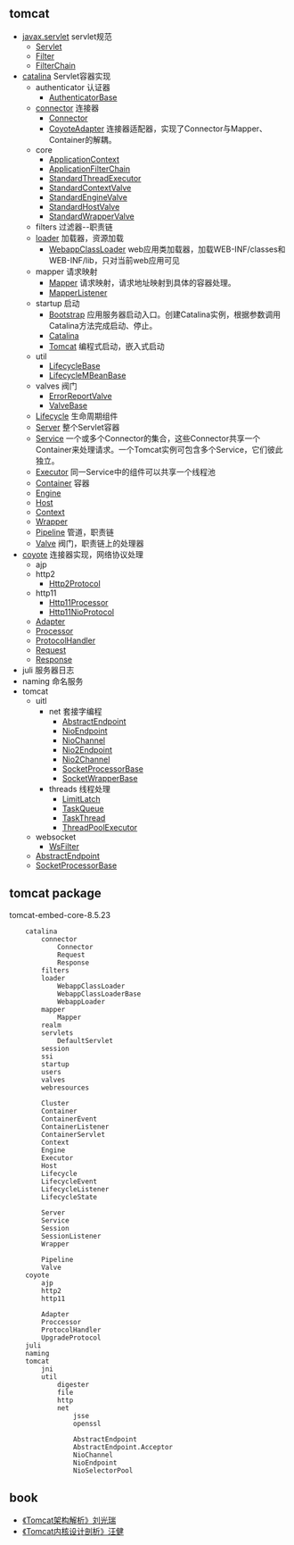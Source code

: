 ## tomcat
* [javax.servlet](/docs/20-framework/src/tomcat/javax.servlet/README.md) servlet规范
  * [Servlet](/docs/20-framework/src/tomcat/javax.servlet/Servlet.md)
  * [Filter](/docs/20-framework/src/tomcat/javax.servlet/Filter.md)
  * [FilterChain](/20-framework/src/tomcat/javax.servlet/FilterChain.md)
* [catalina](/20-framework/src/tomcat/catalina/README.md) Servlet容器实现
  * authenticator 认证器
    * [AuthenticatorBase](/20-framework/src/tomcat/catalina/authenticator/AuthenticatorBase.md)
  * [connector](/docs/20-framework/src/tomcat/catalina/connector/README.md) 连接器
    * [Connector](/20-framework/src/tomcat/catalina/connector/Connector.md)
    * [CoyoteAdapter](/20-framework/src/tomcat/catalina/connector/CoyoteAdapter.md) 连接器适配器，实现了Connector与Mapper、Container的解耦。
  * core
    * [ApplicationContext](/20-framework/src/tomcat/catalina/core/ApplicationContext.md)
    * [ApplicationFilterChain](/20-framework/src/tomcat/catalina/core/ApplicationFilterChain.md)
    * [StandardThreadExecutor](/docs/20-framework/src/tomcat/catalina/core/StandardThreadExecutor.md)
    * [StandardContextValve](/20-framework/src/tomcat/catalina/core/StandardContextValve.md)
    * [StandardEngineValve](/20-framework/src/tomcat/catalina/core/StandardEngineValve.md)
    * [StandardHostValve](/20-framework/src/tomcat/catalina/core/StandardHostValve.md)
    * [StandardWrapperValve](/20-framework/src/tomcat/catalina/core/StandardWrapperValve.md)
  * filters 过滤器--职责链
  * [loader](/docs/20-framework/src/tomcat/catalina/startup/README.md) 加载器，资源加载
    * [WebappClassLoader](/docs/20-framework/src/tomcat/catalina/loader/WebappClassLoader.md) web应用类加载器，加载WEB-INF/classes和WEB-INF/lib，只对当前web应用可见
  * mapper 请求映射
    * [Mapper](/docs/20-framework/src/tomcat/catalina/mapper/Mapper.md) 请求映射，请求地址映射到具体的容器处理。
    * [MapperListener](/docs/20-framework/src/tomcat/catalina/mapper/MapperListener.md)
  * startup 启动
    * [Bootstrap](/docs/20-framework/src/tomcat/catalina/startup/Bootstrap.md) 应用服务器启动入口。创建Catalina实例，根据参数调用Catalina方法完成启动、停止。
    * [Catalina](/docs/20-framework/src/tomcat/catalina/startup/Catalina.md)
    * [Tomcat](/docs/20-framework/src/tomcat/catalina/startup/Tomcat.md) 编程式启动，嵌入式启动
  * util
    * [LifecycleBase](/20-framework/src/tomcat/catalina/util/LifecycleBase.md)
    * [LifecycleMBeanBase](/20-framework/src/tomcat/catalina/util/LifecycleMBeanBase.md)
  * valves 阀门
    * [ErrorReportValve](/20-framework/src/tomcat/catalina/valves/ErrorReportValve.md)
    * [ValveBase](/20-framework/src/tomcat/catalina/valves/ValveBase.md)
  * [Lifecycle](/20-framework/src/tomcat/catalina/Lifecycle.md) 生命周期组件
  * [Server](/docs/20-framework/src/tomcat/catalina/Server.md) 整个Servlet容器
  * [Service](/20-framework/src/tomcat/catalina/Service.md) 一个或多个Connector的集合，这些Connector共享一个Container来处理请求。一个Tomcat实例可包含多个Service，它们彼此独立。
  * [Executor](/docs/20-framework/src/tomcat/catalina/Executor.md) 同一Service中的组件可以共享一个线程池
  * [Container](/docs/20-framework/src/tomcat/catalina/container.Container.md) 容器
  * [Engine](/docs/20-framework/src/tomcat/catalina/container.Engine.md)
  * [Host](/docs/20-framework/src/tomcat/catalina/container.Host.md)
  * [Context](/docs/20-framework/src/tomcat/catalina/container.Context.md)
  * [Wrapper](/docs/20-framework/src/tomcat/catalina/container.Wrapper.md)
  * [Pipeline](/20-framework/src/tomcat/catalina/Pipeline.md) 管道，职责链
  * [Valve](/20-framework/src/tomcat/catalina/Valve.md) 阀门，职责链上的处理器
* [coyote](/20-framework/src/tomcat/coyote/README.md) 连接器实现，网络协议处理
  * ajp
  * http2
    * [Http2Protocol](/docs/20-framework/src/tomcat/coyote/http2/Http2Protocol.md)
  * http11
    * [Http11Processor](/docs/20-framework/src/tomcat/coyote/http11/Http11Processor.md)
    * [Http11NioProtocol](/docs/20-framework/src/tomcat/coyote/http11/Http11NioProtocol.md)
  * [Adapter](/20-framework/src/tomcat/coyote/Adapter.md)
  * [Processor](/20-framework/src/tomcat/coyote/Processor.md)
  * [ProtocolHandler](/20-framework/src/tomcat/coyote/ProtocolHandler.md)
  * [Request](/20-framework/src/tomcat/coyote/Request.md)
  * [Response](/20-framework/src/tomcat/coyote/Response.md)
* juli 服务器日志
* naming 命名服务
* tomcat
  * uitl
    * net 套接字编程
      * [AbstractEndpoint](/docs/20-framework/src/tomcat/tomcat/util/net/AbstractEndpoint.md)
      * [NioEndpoint](/20-framework/src/tomcat/tomcat/util/net/NioEndpoint.md)
      * [NioChannel](/20-framework/src/tomcat/tomcat/util/net/NioChannel.md)
      * [Nio2Endpoint](/docs/20-framework/src/tomcat/tomcat/util/net/Nio2Endpoint.md)
      * [Nio2Channel](/docs/20-framework/src/tomcat/tomcat/util/net/Nio2Channel.md)
      * [SocketProcessorBase](/docs/20-framework/src/tomcat/tomcat/util/net/SocketProcessorBase.md)
      * [SocketWrapperBase](/docs/20-framework/src/tomcat/tomcat/util/net/SocketWrapperBase.md)
    * threads 线程处理
      * [LimitLatch](/20-framework/src/tomcat/tomcat/util/threads/LimitLatch.md)
      * [TaskQueue](/20-framework/src/tomcat/tomcat/util/threads/TaskQueue.md)
      * [TaskThread](/20-framework/src/tomcat/tomcat/util/threads/TaskThread.md)
      * [ThreadPoolExecutor](/docs/20-framework/src/tomcat/tomcat/util/threads/ThreadPoolExecutor.md)
  * websocket
    * [WsFilter](/20-framework/src/tomcat/tomcat/websocket/WsFilter.md)
  * [AbstractEndpoint](/20-framework/src/tomcat/tomcat/AbstractEndpoint.md)
  * [SocketProcessorBase](/20-framework/src/tomcat/tomcat/util/net/SocketProcessorBase.md)
  
## tomcat package

tomcat-embed-core-8.5.23

```
    catalina
        connector
            Connector
            Request
            Response
        filters
        loader
            WebappClassLoader
            WebappClassLoaderBase
            WebappLoader
        mapper
            Mapper
        realm
        servlets
            DefaultServlet
        session
        ssi
        startup
        users
        valves
        webresources
        
        Cluster
        Container
        ContainerEvent
        ContainerListener
        ContainerServlet    
        Context
        Engine
        Executor
        Host
        Lifecycle
        LifecycleEvent
        LifecycleListener
        LifecycleState
        
        Server
        Service
        Session
        SessionListener
        Wrapper
        
        Pipeline
        Valve
    coyote
        ajp
        http2
        http11
        
        Adapter
        Proccessor
        ProtocolHandler
        UpgradeProtocol
    juli
    naming
    tomcat
        jni
        util
            digester
            file
            http
            net
                jsse
                openssl
                
                AbstractEndpoint
                AbstractEndpoint.Acceptor
                NioChannel
                NioEndpoint
                NioSelectorPool
```

## book
* [《Tomcat架构解析》刘光瑞](/99-book/notes/21-server/Tomcat架构解析.md)
* [《Tomcat内核设计剖析》汪健](/99-book/notes/21-server/Tomcat内核设计剖析.md)